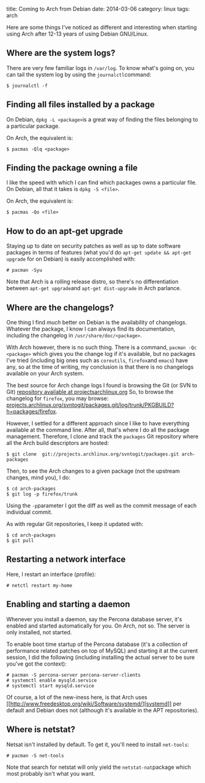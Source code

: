 title: Coming to Arch from Debian
date: 2014-03-06
category: linux
tags: arch

Here are some things I've noticed as different and interesting when starting using
Arch after 12-13 years of using Debian GNU/Linux.

## Where are the system logs?

There are very few familiar logs in ```/var/log```. To know what's going
on, you can tail the system log  by using the ```journalctl```command:

    $ journalctl -f

## Finding all files installed by a package
On Debian, ```dpkg -L <package>```is a great way of finding the files
belonging to a particular package.

On Arch, the equivalent is:

    $ pacmas -Qlq <package>

## Finding the package owning a file
I like the speed with which I can find which packages
owns a particular file. On Debian, all that it takes is ```dpkg -S <file>```.

On Arch, the equivalent is:

    $ pacmas -Qo <file>


## How to do an apt-get upgrade
Staying up to date on security patches as well as up to date software
packages in terms of features (what you'd do ```apt-get update && apt-get upgrade```
for on Debian) is easily accomplished with:

    # pacman -Syu

Note that Arch is a rolling release distro, so there's no
differentiation between ```apt-get upgrade```and ```apt-get dist-upgrade```
in Arch parlance.

## Where are the changelogs?
One thing I find _much_ better on Debian is the availability of
changelogs. Whatever the package, I know I can always find its
documentation, including the changelog in ```/usr/share/doc/<package>```.

With Arch however, there is no such thing. There is a command, ```pacman
-Qc <package>``` which gives you the change log if it's available, but
no packages I've tried (including big ones such as ```coreutils```,
```firefox```and ```emacs```) have any, so at the time of writing, my
conclusion is that there is no changelogs available on your Arch
system.

The best source for Arch change logs I found is browsing the Git (or
SVN to Git) <a href="https://projects.archlinux.org/svntogit/packages.git">repository available at projectsarchlinux.org</a> So, to
browse the changelog for ```firefox```, you may browse:
<a href="https://projects.archlinux.org/svntogit/packages.git/log/trunk/PKGBUILD?h=packages/firefox">projects.archlinux.org/svntogit/packages.git/log/trunk/PKGBUILD?h=packages/firefox</a>.

However, I settled for a different approach since I like to have
everything available at the command line. After all, that's where I do
all the package management. Therefore, I clone and track the
```packages``` Git repository where all the Arch build descriptors are
hosted:

    $ git clone  git://projects.archlinux.org/svntogit/packages.git arch-packages

Then, to see the Arch changes to a given package (not the upstream
changes, mind you), I do:

    $ cd arch-packages
    $ git log -p firefox/trunk

Using the ```-p```parameter I got the diff as well as the commit message
of each individual commit.

As with regular Git repositories, I keep it updated with:

    $ cd arch-packages
    $ git pull

## Restarting a network interface
Here, I restart an interface (profile):

    # netctl restart my-home

## Enabling and starting a daemon
Whenever you install a daemon, say the Percona database server, it's
enabled and started automatically for you. On Arch, not so. The
server is only installed, not started.

To enable boot time startup of the Percona database (it's a collection
of performance related patches on top of MySQL) and starting it at the
current session, I did the following (including installing the actual
server to be sure you've got the context):

    # pacman -S percona-server percona-server-clients
    # systemctl enable mysqld.service
    # systemctl start mysqld.service

Of course, a lot of the new-iness here, is that Arch uses [[http://www.freedesktop.org/wiki/Software/systemd/][systemd]] per
default and Debian does not (although it's available in the APT
repositories).

## Where is netstat?
Netsat isn't installed by default. To get it, you'll need to install
```net-tools```:

    # pacman -S net-tools

Note that search for netstat will only yield the
```netstat-nat```package which most probably isn't what you want.
